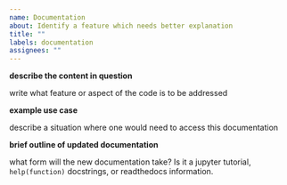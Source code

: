 ```yaml
---
name: Documentation
about: Identify a feature which needs better explanation
title: ""
labels: documentation
assignees: ""
---
```


**describe the content in question**

write what feature or aspect of the code is to be addressed

**example use case**

describe a situation where one would need to access this documentation

**brief outline of updated documentation**

what form will the new documentation take? Is it a jupyter tutorial,
`help(function)` docstrings, or readthedocs information.
